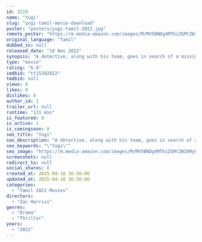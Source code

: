```yaml
---
id: 3219
name: "Yugi"
slug: "yugi-tamil-movie-download"
poster: "posters/yugi-tamil-2022.jpg"
remote_poster: "https://m.media-amazon.com/images/M/MV5BNDg4MTkzZGMtZWI0My00MWI5LWFmYTMtY2E5NGZiYzhiY2ZhXkEyXkFqcGdeQXVyMTEzNzg0Mjkx._V1_SX300.jpg"
original_language: "Tamil"
dubbed_in: null
released_date: "18 Nov 2022"
synopsis: "A detective, along with his team, goes in search of a missing girl. What follows are shocking revelations about Karthika, a girl who became the victim of power and economic exploitation."
type: "movie"
rating: "6.9"
imdbid: "tt15392812"
tmdbid: null
views: 0
likes: 0
dislikes: 0
author_id: 1
trailer_url: null
runtime: "131 min"
is_featured: 0
is_active: 1
is_comingsoon: 0
seo_title: "Yugi"
seo_description: "A detective, along with his team, goes in search of a missing girl. What follows are shocking revelations about Karthika, a girl who became the victim of power and economic exploitation."
seo_keywords: "\"Yugi\""
seo_image: "https://m.media-amazon.com/images/M/MV5BNDg4MTkzZGMtZWI0My00MWI5LWFmYTMtY2E5NGZiYzhiY2ZhXkEyXkFqcGdeQXVyMTEzNzg0Mjkx._V1_SX300.jpg"
screenshots: null
redirect_to: null
social_shares: 0
created_at: 2025-04-18 16:56:06
updated_at: 2025-04-18 16:56:06
categories:
  - "Tamil 2022 Movies"
directors:
  - "Zac Harriss"
genres:
  - "Drama"
  - "Thriller"
years:
  - "2022"
---
```

